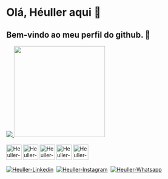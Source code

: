 # Olá, Héuller aqui 👋
## Bem-vindo ao meu perfil do github. 🌱

<div>
  <a href="https://www.github.com/hllrdev">
    <img src="https://github-readme-stats.vercel.app/api?username=hllrdev&show_icons=true&theme=dracula&include_all_commits=true&count_private=true" />
    <img width="240em" src="https://github-readme-stats.vercel.app/api/top-langs/?username=hllrdev&theme=dracula" />
  </a>
</div>
<br/>
<div>
  <img align="center" alt="Heuller-Vue" height="40" width="40" src="https://api.iconify.design/skill-icons:vuejs-light.svg?color=%23888888">
  <img align="center" alt="Heuller-Nuxt" height="40" width="40" src="https://api.iconify.design/skill-icons:nuxtjs-light.svg?color=%23888888">
  <img align="center" alt="Heuller-Java" height="40" width="40" src="https://api.iconify.design/skill-icons:java-light.svg?color=%23888888">
  <img align="center" alt="Heuller-Springboot height="40" width="40" src="https://api.iconify.design/skill-icons:spring-light.svg?color=%23888888">
  <img align="center" alt="Heuller-Typescript" height="40" width="40" src="https://api.iconify.design/skill-icons:typescript.svg?color=%23888888">
</div>
<br/>
<div>
  <a href="https://www.linkedin.com/in/heuller-soares/"><img alt="Heuller-Linkedin" src="https://img.shields.io/badge/LinkedIn-0077B5?style=for-the-badge&logo=linkedin&logoColor=white" /></a>&nbsp;
  <a href="https://www.instagram.com/heullersuarez/"><img alt="Heuller-Instagram" src="https://img.shields.io/badge/Instagram-E4405F?style=for-the-badge&logo=instagram&logoColor=white" /></a>&nbsp;
  <a href="https://wa.me/5535997354331"><img alt="Heuller-Whatsapp" src="https://img.shields.io/badge/WhatsApp-25D366?style=for-the-badge&logo=whatsapp&logoColor=white" /></a>
</div>
